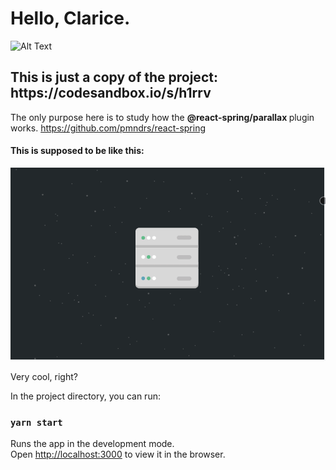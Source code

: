 <h1> Hello, Clarice. </h1>

![Alt Text](https://media.giphy.com/media/146NwA4ucisPoA/giphy.gif)

<h2>This is just a <strong> copy</strong> of the project: https://codesandbox.io/s/h1rrv </h2>

The only purpose here is to study how the <strong>@react-spring/parallax </strong> plugin works. https://github.com/pmndrs/react-spring

<h4>This is supposed to be like this:</h4>

![Alt Text](public/show.gif)

Very cool, right?

In the project directory, you can run:

### `yarn start`

Runs the app in the development mode.\
Open [http://localhost:3000](http://localhost:3000) to view it in the browser.



